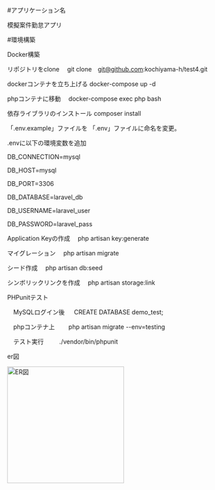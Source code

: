 #アプリケーション名

模擬案件勤怠アプリ

#環境構築

Docker構築

リポジトリをclone 　git clone　git@github.com:kochiyama-h/test4.git

dockerコンテナを立ち上げる docker-compose up -d

phpコンテナに移動 　docker-compose exec php bash

依存ライブラリのインストール composer install

「.env.example」ファイルを 「.env」ファイルに命名を変更。

.envに以下の環境変数を追加

DB_CONNECTION=mysql

DB_HOST=mysql

DB_PORT=3306

DB_DATABASE=laravel_db

DB_USERNAME=laravel_user

DB_PASSWORD=laravel_pass


Application Keyの作成 　php artisan key:generate

マイグレーション 　php artisan migrate

シード作成 　php artisan db:seed

シンボリックリンクを作成 　php artisan storage:link

PHPunitテスト

　MySQLログイン後 　 CREATE DATABASE demo_test;

　phpコンテナ上 　　php artisan migrate --env=testing

　テスト実行 　　 ./vendor/bin/phpunit


er図



<img width="269" alt="ER図" src="https://github.com/user-attachments/assets/7c21b948-c6f5-4120-ad08-4fbc0f7351cb" />



       
